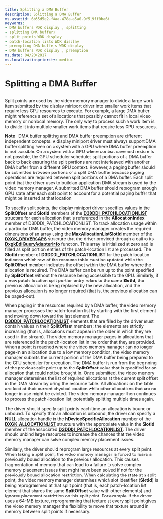 ```yaml
---
title: Splitting a DMA Buffer
description: Splitting a DMA Buffer
ms.assetid: 6b35d5e2-f8aa-478a-a5a0-9f519ff0ba6f
keywords:
- DMA buffers WDK display , splitting
- splitting DMA buffers
- split points WDK display
- patch-location lists WDK display
- preempting DMA buffers WDK display
- DMA buffers WDK display , preemption
ms.date: 04/20/2017
ms.localizationpriority: medium
---
```


# Splitting a DMA Buffer


## <span id="ddk_splitting_a_dma_buffer_gg"></span><span id="DDK_SPLITTING_A_DMA_BUFFER_GG"></span>


Split points are used by the video memory manager to divide a large work item submitted by the display miniport driver into smaller work items that require less GPU resources to execute. For example, a large DMA buffer might reference a set of allocations that possibly cannot fit in local video memory or nonlocal memory. The only way to process such a work item is to divide it into multiple smaller work items that require less GPU resources.

**Note**   DMA buffer splitting and DMA buffer preemption are different independent concepts. A display miniport driver must always support DMA buffer splitting even on a system with a GPU where DMA buffer preemption is not possible. On a system with a GPU where context save and restore is not possible, the GPU scheduler schedules split portions of a DMA buffer back to back ensuring the split portions are not interleaved with another DMA buffer from a different GPU context. However, a paging buffer should be submitted between portions of a split DMA buffer because paging operations are required between split portions of a DMA buffer.
Each split point that the driver uses to build an application DMA stream is used by the video memory manager. A submitted DMA buffer should reprogram enough GPU state after each split point to account for a potential paging buffer that might be inserted at that location.

 

To specify split points, the display miniport driver specifies values in the **SplitOffset** and **SlotId** members of the [**D3DDDI\_PATCHLOCATIONLIST**](/windows-hardware/drivers/ddi/d3dukmdt/ns-d3dukmdt-_d3dddi_patchlocationlist) structure for each allocation that is referenced in the **AllocationIndex** member of D3DDDI\_PATCHLOCATIONLIST. To track allocation usage within a particular DMA buffer, the video memory manager creates the required dimensions of an array using the **MaxAllocationListSlotId** member of the [**DXGK\_DRIVERCAPS**](/windows-hardware/drivers/ddi/d3dkmddi/ns-d3dkmddi-_dxgk_drivercaps) structure that the driver provided through a call to its [**DxgkDdiQueryAdapterInfo**](/windows-hardware/drivers/ddi/d3dkmddi/nc-d3dkmddi-dxgkddi_queryadapterinfo) function. This array is initialized at zero and is filled as split portion entries of the patch-location list are processed. The **SlotId** member of **D3DDDI\_PATCHLOCATIONLIST** for the patch location indicates which row of the resource table must be updated while the **SplitOffset** member indicates the offset within the DMA buffer where the allocation is required. The DMA buffer can be run up to the point specified by **SplitOffset** without the resource being accessible to the GPU. Similarly, if a new patch-location split portion entry refers to the same **SlotId**, the previous allocation is being replaced by the new allocation, and the previous allocation is no longer required (that is, the previous allocation can be paged-out).

When paging in the resources required by a DMA buffer, the video memory manager processes the patch-location list by starting with the first element and moving down toward the last element. The [**D3DDDI\_PATCHLOCATIONLIST**](/windows-hardware/drivers/ddi/d3dukmdt/ns-d3dukmdt-_d3dddi_patchlocationlist) elements that are filled by the driver must contain values in their **SplitOffset** members; the elements are strictly increasing (that is, allocations must appear in the order in which they are used in the stream). The video memory manager pages in allocations that are referenced in the patch-location list in the order that they are provided. When a point is reached where the video memory manager can no longer page-in an allocation due to a low memory condition, the video memory manager submits the current portion of the DMA buffer being prepared to the GPU scheduler for execution. The DMA buffer is run from the beginning of the previous split point up to the **SplitOffset** value that is specified for an allocation that could not be brought in. Once submitted, the video memory manager determines the list of required allocations at the current split offset in the DMA stream by using the resource table. All allocations on the table are kept at their current physical location while other allocations that are no longer in use might be evicted. The video memory manager then continues to process the patch-location list, potentially splitting multiple times again.

The driver should specify split points each time an allocation is bound or unbound. To specify that an allocation is unbound, the driver can specify a **NULL** allocation handle in the **hDeviceSpecificAllocation** member of the [**DXGK\_ALLOCATIONLIST**](/windows-hardware/drivers/ddi/d3dkmddi/ns-d3dkmddi-_dxgk_allocationlist) structure with the appropriate value in the **SlotId** member of the associated [**D3DDDI\_PATCHLOCATIONLIST**](/windows-hardware/drivers/ddi/d3dukmdt/ns-d3dukmdt-_d3dddi_patchlocationlist). The driver should unbind large resources to increase the chances that the video memory manager can solve complex memory placement issues.

Similarly, the driver should reprogram large resources at every split point. When taking a split point, the video memory manager is forced to leave a previously bound allocation to the previous allocation. This causes fragmentation of memory that can lead to a failure to solve complex memory placement issues that might have been solved if not for the previously bound allocation restriction. When calculating the state at a split point, the video memory manager determines which slot identifier (**SlotId**) is being reprogrammed at that split point (that is, each patch-location list element that shares the same **SplitOffset** value with other elements) and ignores placement restriction on this split point. For example, if the driver uses a 64-MB texture, reprogramming that texture at every split point gives the video memory manager the flexibility to move that texture around in memory between split points if necessary.

 

